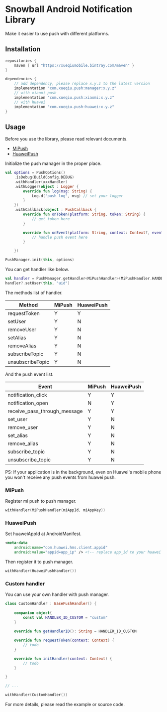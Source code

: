 Snowball Android Notification Library
============

Make it easier to use push with different platforms.

## Installation

```groovy
repositories {
    maven { url "https://xueqiumobile.bintray.com/maven" }
}

dependencies {
    // add dependency, please replace x.y.z to the latest version
    implementation "com.xueqiu.push:manager:x.y.z"
    // with xiaomi push
    implementation "com.xueqiu.push:xiaomi:x.y.z"
    // with huawei
    implementation "com.xueqiu.push:huawei:x.y.z"
}
```

## Usage

Before you use the library, please read relevant documents.
- [MiPush](https://dev.mi.com/console/doc/detail?pId=41)
- [HuaweiPush](https://developer.huawei.com/consumer/cn/service/hms/catalog/huaweipush_agent.html?page=hmssdk_huaweipush_devguide_client_agent)

Initialize the push manager in the proper place.
```kotlin
val options = PushOptions()
    .isDebug(BuildConfig.DEBUG)
    .withHandler(xxxHandler)
    .withLogger(object : Logger {
        override fun log(msg: String) {
            Log.d("push log", msg) // set your logger
        }
    })
    .withCallback(object : PushCallback {
        override fun onToken(platform: String, token: String) {
            // get token here
        }

        override fun onEvent(platform: String, context: Context?, event: PushEvent) {
            // handle push event here
        }

    })

PushManager.init(this, options)
```

You can get handler like below.

```kotlin
val handler = PushManager.getHandler<MiPushHandler>(MiPushHandler.HANDLER_ID_XIAOMI)
handler?.setUser(this, "uid")
```

The methods list of handler.

| Method | MiPush | HuaweiPush |
| ------ | ------ | ------ |
| requestToken | Y | Y |
| setUser | Y | N |
| removeUser | Y | N |
| setAlias | Y | N |
| removeAlias | Y | N |
| subscribeTopic | Y | N |
| unsubscribeTopic | Y | N |

And the push event list.

| Event | MiPush | HuaweiPush |
| ------ | ------ | ------ |
| notification_click | Y | Y |
| notification_open | N | Y |
| receive_pass_through_message | Y | Y |
| set_user | Y | N |
| remove_user | Y | N |
| set_alias | Y | N |
| remove_alias | Y | N |
| subscribe_topic | Y | N |
| unsubscribe_topic | Y | N |

PS: If your application is in the background, even on Huawei's mobile phone you won't receive any push events from huawei push.


### MiPush

Register mi push to push manager.
```kotlin
withHandler(MiPushHandler(miAppId, miAppKey))
```

### HuaweiPush

Set huaweiAppId at AndroidManifest.

```xml
<meta-data
    android:name="com.huawei.hms.client.appid"
    android:value="appid=app_ip" /> <!-- replace app_id to your huawei id-->    
```

Then register it to push manager.
```kotlin
withHandler(HuaweiPushHandler())
```

### Custom handler

You can use your own handler with push manager.

```kotlin
class CustomHandler : BasePushHandler() {
    
    companion object{
        const val HANDLER_ID_CUSTOM = "custom"
    }
    
    override fun getHandlerID(): String = HANDLER_ID_CUSTOM

    override fun requestToken(context: Context) {
        // todo
    }

    override fun initHandler(context: Context) {
        // todo
    }

}

// ...

withHandler(CustomHandler())
```

For more details, please read the example or source code.